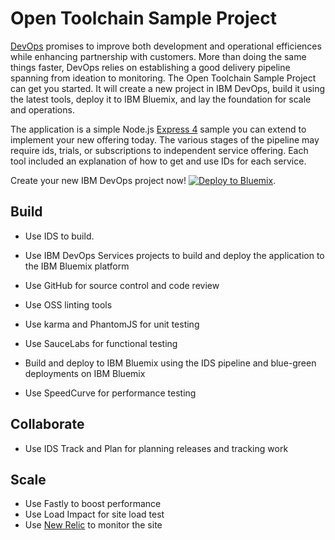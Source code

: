 # Open Toolchain Sample Project

[DevOps](https://en.wikipedia.org/wiki/DevOps) promises to improve both development and operational efficiences while enhancing partnership with customers.
More than doing the same things faster, DevOps relies on establishing a good delivery pipeline spanning from ideation to monitoring.
The Open Toolchain Sample Project can get you started. It will create a new project in IBM DevOps, build it using the latest tools, deploy it to IBM Bluemix,
and lay the foundation for scale and operations.

The application is a simple Node.js [Express 4](http://expressjs.com/) sample you can extend to implement your new offering today.
The various stages of the pipeline may require ids, trials, or subscriptions to independent service offering.
Each tool included an explanation of how to get and use IDs for each service.

Create your new IBM DevOps project now! [![Deploy to Bluemix](https://bluemix.net/deploy/button.png)](https://bluemix.net/deploy?repository=https://github.com/mckaymic/DeployTest.git).

## Build

- Use IDS to build.

- Use IBM DevOps Services projects to build and deploy the application to the IBM Bluemix platform
- Use GitHub for source control and code review
- Use OSS linting tools
- Use karma and PhantomJS for unit testing
- Use SauceLabs for functional testing
- Build and deploy to IBM Bluemix using the IDS pipeline and blue-green deployments on IBM Bluemix
- Use SpeedCurve for performance testing


## Collaborate

- Use IDS Track and Plan for planning releases and tracking work

## Scale

- Use Fastly to boost performance
- Use Load Impact for site load test
- Use [New Relic](docs/NewRelic.md) to monitor the site
